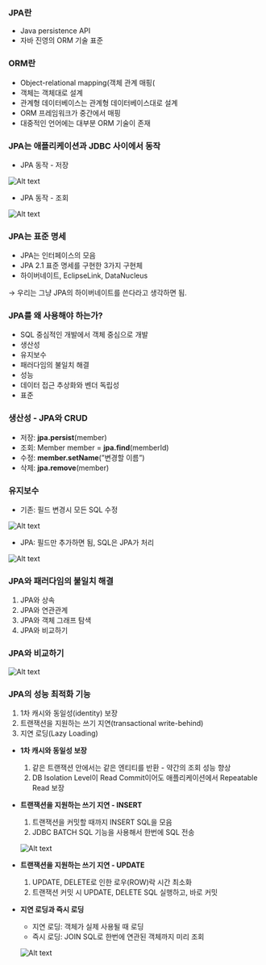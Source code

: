 ### JPA란

- Java persistence API
- 자바 진영의 ORM 기술 표준

### ORM란

- Object-relational mapping(객체 관계 매핑(
- 객체는 객체대로 설계
- 관계형 데이터베이스는 관계형 데이터베이스대로 설계
- ORM 프레임워크가 중간에서 매핑
- 대중적인 언어에는 대부분 ORM 기술이 존재

### JPA는 애플리케이션과 JDBC 사이에서 동작

- JPA 동작 - 저장

![Alt text](<스크린샷 2024-01-14 오후 9.54.00.png>)

- JPA 동작 - 조회

![Alt text](<스크린샷 2024-01-14 오후 9.54.47.png>)

### JPA는 표준 명세

- JPA는 인터페이스의 모음
- JPA 2.1 표준 명세를 구현한 3가지 구현체
- 하이버네이트, EclipseLink, DataNucleus

→ 우리는 그냥 JPA의 하이버네이트를 쓴다라고 생각하면 됨.

### JPA를 왜 사용해야 하는가?

- SQL 중심적인 개발에서 객체 중심으로 개발
- 생산성
- 유지보수
- 패러다임의 불일치 해결
- 성능
- 데이터 접근 추상화와 벤더 독립성
- 표준

### 생산성 - JPA와 CRUD

- 저장: **jpa.persist**(member)
- 조회: Member member = **jpa.find**(memberId)
- 수정: **member.setName**(”변경할 이름”)
- 삭제: **jpa.remove**(member)

### 유지보수

- 기존: 필드 변경시 모든 SQL 수정

![Alt text](<스크린샷 2024-01-14 오후 10.04.41.png>)

- JPA: 필드만 추가하면 됨, SQL은 JPA가 처리

![Alt text](<스크린샷 2024-01-14 오후 10.05.15.png>)

### JPA와 패러다임의 불일치 해결

1. JPA와 상속
2. JPA와 연관관계
3. JPA와 객체 그래프 탐색
4. JPA와 비교하기

### JPA와 비교하기

![Alt text](<스크린샷 2024-01-14 오후 10.08.29.png>)

### JPA의 성능 최적화 기능

1. 1차 캐시와 동일성(identity) 보장
2. 트랜잭션을 지원하는 쓰기 지연(transactional write-behind)
3. 지연 로딩(Lazy Loading)

- **1차 캐시와 동일성 보장**
    1. 같은 트랜잭션 안에서는 같은 엔티티를 반환 - 약간의 조회 성능 향상
    2. DB Isolation Level이 Read Commit이어도 애플리케이션에서 Repeatable Read 보장
- **트랜잭션을 지원하는 쓰기 지연 - INSERT**
    1. 트랜잭션을 커밋할 때까지 INSERT SQL을 모음
    2. JDBC BATCH SQL 기능을 사용해서 한번에 SQL 전송
    
    ![Alt text](<스크린샷 2024-01-14 오후 10.12.04.png>)
    
- **트랜잭션을 지원하는 쓰기 지연 - UPDATE**
    1. UPDATE, DELETE로 인한 로우(ROW)락 시간 최소화
    2. 트랜잭션 커밋 시 UPDATE, DELETE SQL 실행하고, 바로 커밋
- **지연 로딩과 즉시 로딩**
    - 지연 로딩: 객체가 실제 사용될 때 로딩
    - 즉시 로딩: JOIN SQL로 한번에 연관된 객체까지 미리 조회
    
    ![Alt text](<스크린샷 2024-01-14 오후 10.14.03.png>)
